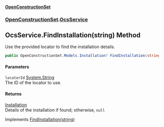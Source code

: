 #### [OpenConstructionSet](index.md 'index')
### [OpenConstructionSet](index.md#OpenConstructionSet 'OpenConstructionSet').[OcsService](vk7pKCZDraxUCiJOEKS3Rg.md 'OpenConstructionSet.OcsService')
## OcsService.FindInstallation(string) Method
Use the provided locator to find the installation details.  
```csharp
public OpenConstructionSet.Models.Installation? FindInstallation(string locatorId);
```
#### Parameters
<a name='OpenConstructionSet_OcsService_FindInstallation(string)_locatorId'></a>
`locatorId` [System.String](https://docs.microsoft.com/en-us/dotnet/api/System.String 'System.String')  
The ID of the locator to use.
  
#### Returns
[Installation](d9dvAYmZXntxn1p8iGWqPw.md 'OpenConstructionSet.Models.Installation')  
Details of the installation if found; otherwise, `null`

Implements [FindInstallation(string)](HyboNlhQKJ4wPvxjo0UuUA.md 'OpenConstructionSet.IOcsService.FindInstallation(string)')  
